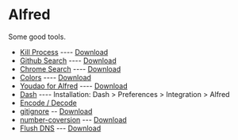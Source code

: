 # Alfred

Some good tools.

* [Kill Process](https://github.com/ngreenstein/alfred-process-killer) ---- [Download](http://www.packal.org/workflow/kill-process)
* [Github Search](https://github.com/pawelgrzybek/Alfred-github-search) ---- [Download](http://www.packal.org/workflow/github-search)
* [Chrome Search](https://github.com/cseeger/alfred-chrome-search) ---- [Download](http://www.packal.org/workflow/chrome-search)
* [Colors]() ---- [Download](http://www.packal.org/workflow/colors)
* [Youdao for Alfred](https://github.com/zgs225/alfred-youdao) ---- [Download](http://www.packal.org/workflow/youdao-alfred)
* [Dash](https://github.com/Kapeli/Dash-Alfred-Workflow) ---- Installation: Dash > Preferences > Integration > Alfred
* [Encode / Decode](https://github.com/willfarrell/alfred-encode-decode-workflow)
* [gitignore](https://github.com/jdno/alfred-gitignore) -- [Download](http://www.packal.org/workflow/gitignore)
* [number-coversion](https://github.com/oliverCJ/conversion-workflow) --- [Download](http://www.packal.org/workflow/jin-zhi-zhuan-huan)
* [Flush DNS](https://github.com/cdraeger/alfred2-flushdns-workflow) --- [Download](http://www.packal.org/workflow/flush-dns)
